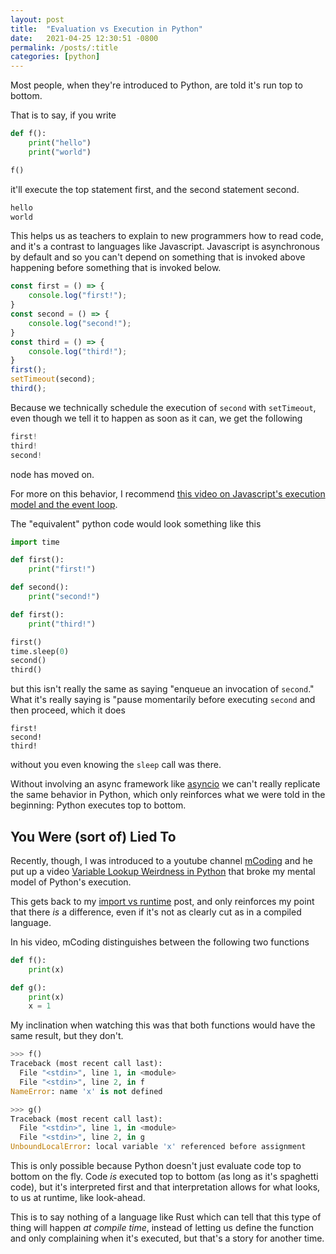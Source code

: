 ```yaml
---
layout: post
title:  "Evaluation vs Execution in Python"
date:   2021-04-25 12:30:51 -0800
permalink: /posts/:title
categories: [python]
---
```

Most people, when they're introduced to Python, are told it's run top to bottom.

That is to say, if you write

```python
def f():
    print("hello")
    print("world")

f()
```

it'll execute the top statement first, and the second statement second.

```python
hello
world
```

This helps us as teachers to explain to new programmers how to read code, and it's a contrast to languages
like Javascript.
Javascript is asynchronous by default and so you can't depend on something that is invoked above happening before something that is invoked below.

```javascript
const first = () => {
    console.log("first!");
}
const second = () => {
    console.log("second!");
}
const third = () => {
    console.log("third!");
}
first();
setTimeout(second);
third();
```

Because we technically schedule the execution of `second` with `setTimeout`, even though we tell it to happen as soon as it can, we get the following

```javascript
first!
third!
second!
```

node has moved on.

For more on this behavior, I recommend [this video on Javascript's execution model and the event loop](https://www.youtube.com/watch?v=8aGhZQkoFbQ).

The "equivalent" python code would look something like this

```python
import time

def first():
    print("first!")

def second():
    print("second!")

def first():
    print("third!")

first()
time.sleep(0)
second()
third()
```

but this isn't really the same as saying "enqueue an invocation of `second`." What it's really saying is "pause momentarily before executing `second` and then proceed, which it does

```text
first!
second!
third!
```

without you even knowing the `sleep` call was there.

Without involving an async framework like [asyncio](https://docs.python.org/3/library/asyncio.html) we can't really replicate the same behavior in Python, which only reinforces what we were told in the beginning: Python executes top to bottom.

<!-- markdownlint-disable CMD004 -->
## You Were (sort of) Lied To
<!-- markdownlint-enable CMD004 -->

Recently, though, I was introduced to a youtube channel [mCoding](https://www.youtube.com/channel/UCaiL2GDNpLYH6Wokkk1VNcg) and he put up a video [Variable Lookup Weirdness in Python](https://www.youtube.com/watch?v=9v8eu4MOet8) that broke my mental model of Python's execution.

This gets back to my [import vs runtime](/posts/import-vs-runtime) post, and only reinforces my point that there _is_ a difference, even if it's not as clearly cut as in a compiled language.

In his video, mCoding distinguishes between the following two functions

```python
def f():
    print(x)
```

```python
def g():
    print(x)
    x = 1
```

My inclination when watching this was that both functions would have the same result, but they don't.

```python
>>> f()
Traceback (most recent call last):
  File "<stdin>", line 1, in <module>
  File "<stdin>", line 2, in f
NameError: name 'x' is not defined
```

```python
>>> g()
Traceback (most recent call last):
  File "<stdin>", line 1, in <module>
  File "<stdin>", line 2, in g
UnboundLocalError: local variable 'x' referenced before assignment
```

This is only possible because Python doesn't just evaluate code top to bottom on the fly. Code _is_ executed top to bottom (as long as it's spaghetti code), but it's interpreted first and that interpretation allows for what looks, to us at runtime, like look-ahead.

This is to say nothing of a language like Rust which can tell that this type of thing will happen _at compile time_, instead of letting us define the function and only complaining when it's executed, but that's a story for another time.
